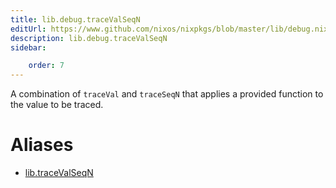 ```yaml
---
title: lib.debug.traceValSeqN
editUrl: https://www.github.com/nixos/nixpkgs/blob/master/lib/debug.nix#L185C5
description: lib.debug.traceValSeqN
sidebar:

    order: 7
---
```


A combination of `traceVal` and `traceSeqN` that applies a
provided function to the value to be traced.


# Aliases

- [lib.traceValSeqN](reference/lib/lib-traceValSeqN)


